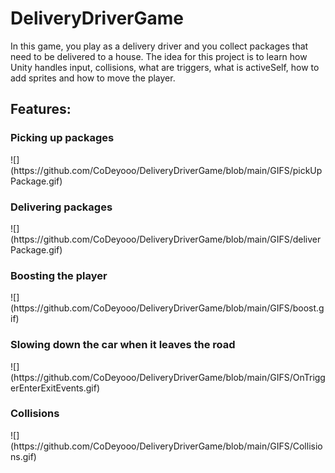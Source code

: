 # DeliveryDriverGame
In this game, you play as a delivery driver and you collect packages that need to be delivered to a house. The idea for this project is to learn how Unity handles input, collisions, what are triggers, what is activeSelf, how to add sprites and how to move the player. 

<h2>Features:</h2>

<h3>Picking up packages</h3>
![](https://github.com/CoDeyooo/DeliveryDriverGame/blob/main/GIFS/pickUpPackage.gif)

<h3>Delivering packages</h3>
![](https://github.com/CoDeyooo/DeliveryDriverGame/blob/main/GIFS/deliverPackage.gif)

<h3>Boosting the player</h3>
![](https://github.com/CoDeyooo/DeliveryDriverGame/blob/main/GIFS/boost.gif)

<h3>Slowing down the car when it leaves the road</h3>
![](https://github.com/CoDeyooo/DeliveryDriverGame/blob/main/GIFS/OnTriggerEnterExitEvents.gif)

<h3>Collisions</h3>
![](https://github.com/CoDeyooo/DeliveryDriverGame/blob/main/GIFS/Collisions.gif)
